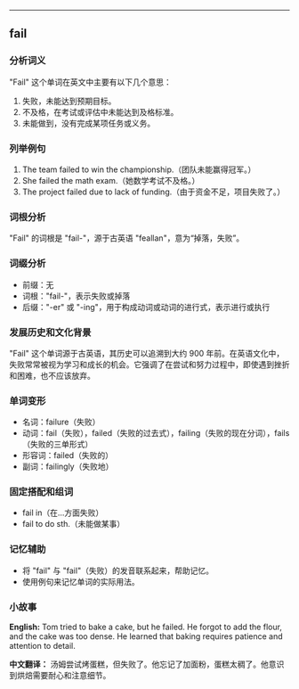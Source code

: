 
---------------
## fail
### 分析词义
"Fail" 这个单词在英文中主要有以下几个意思：
1. 失败，未能达到预期目标。
2. 不及格，在考试或评估中未能达到及格标准。
3. 未能做到，没有完成某项任务或义务。

### 列举例句
1. The team failed to win the championship.（团队未能赢得冠军。）
2. She failed the math exam.（她数学考试不及格。）
3. The project failed due to lack of funding.（由于资金不足，项目失败了。）

### 词根分析
"Fail" 的词根是 "fail-"，源于古英语 "feallan"，意为“掉落，失败”。

### 词缀分析
- 前缀：无
- 词根："fail-"，表示失败或掉落
- 后缀："-er" 或 "-ing"，用于构成动词或动词的进行式，表示进行或执行

### 发展历史和文化背景
"Fail" 这个单词源于古英语，其历史可以追溯到大约 900 年前。在英语文化中，失败常常被视为学习和成长的机会。它强调了在尝试和努力过程中，即使遇到挫折和困难，也不应该放弃。

### 单词变形
- 名词：failure（失败）
- 动词：fail（失败），failed（失败的过去式），failing（失败的现在分词），fails（失败的三单形式）
- 形容词：failed（失败的）
- 副词：failingly（失败地）

### 固定搭配和组词
- fail in（在...方面失败）
- fail to do sth.（未能做某事）

### 记忆辅助
- 将 "fail" 与 "fail"（失败）的发音联系起来，帮助记忆。
- 使用例句来记忆单词的实际用法。

### 小故事
**English:**
Tom tried to bake a cake, but he failed. He forgot to add the flour, and the cake was too dense. He learned that baking requires patience and attention to detail.

**中文翻译：**
汤姆尝试烤蛋糕，但失败了。他忘记了加面粉，蛋糕太稠了。他意识到烘焙需要耐心和注意细节。

